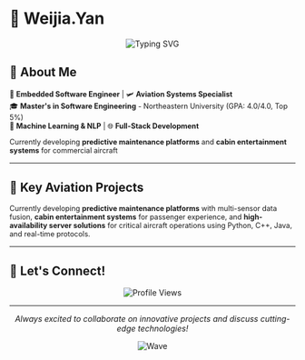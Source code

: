# 👋 Weijia.Yan

<div align="center">
  
  ![Typing SVG](https://readme-typing-svg.herokuapp.com?font=Fira+Code&size=22&duration=3000&pause=1000&color=36BCF7&center=true&vCenter=true&width=440&lines=Always+Learning+Something+New)
  
</div>

<style>
@keyframes gradient {
  0% { background-position: 0% 50%; }
  50% { background-position: 100% 50%; }
  100% { background-position: 0% 50%; }
}

.animated-gradient {
  background: linear-gradient(-45deg, #ee7752, #e73c7e, #23a6d5, #23d5ab);
  background-size: 400% 400%;
  animation: gradient 15s ease infinite;
  -webkit-background-clip: text;
  -webkit-text-fill-color: transparent;
  background-clip: text;
}

.floating {
  animation: floating 3s ease-in-out infinite;
}

@keyframes floating {
  0% { transform: translate(0, 0px); }
  50% { transform: translate(0, -10px); }
  100% { transform: translate(0, 0px); }
}

.pulse {
  animation: pulse 2s infinite;
}

@keyframes pulse {
  0% { transform: scale(1); }
  50% { transform: scale(1.05); }
  100% { transform: scale(1); }
}
</style>

## 🚀 About Me

<div class="floating" style="font-size: 0.9em;">

🔧 **Embedded Software Engineer** | 🛩️ **Aviation Systems Specialist**  
🎓 **Master's in Software Engineering** - Northeastern University (GPA: 4.0/4.0, Top 5%)  
🤖 **Machine Learning & NLP** | 🌐 **Full-Stack Development**

Currently developing **predictive maintenance platforms** and **cabin entertainment systems** for commercial aircraft

</div>


---

## 🎯 Key Aviation Projects

<div class="floating" style="font-size: 0.9em;">

Currently developing **predictive maintenance platforms** with multi-sensor data fusion, **cabin entertainment systems** for passenger experience, and **high-availability server solutions** for critical aircraft operations using Python, C++, Java, and real-time protocols.

</div>

---

## 🌟 Let's Connect!

<div align="center">

[Email]:Wj.yann@outlook.com

</div>

<div align="center">
  
  ![Profile Views](https://komarev.com/ghpvc/?username=YourGitHubUsername&color=blueviolet&style=for-the-badge)
  
</div>

---

<div align="center" class="floating">


*Always excited to collaborate on innovative projects and discuss cutting-edge technologies!*

</div>

<div align="center">
  
  ![Wave](https://raw.githubusercontent.com/mayhemantt/mayhemantt/Update/svg/Bottom.svg)
  
</div>
